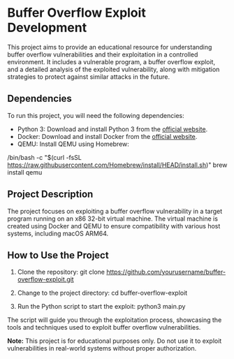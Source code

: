 # Buffer Overflow Exploit Development

This project aims to provide an educational resource for understanding buffer overflow vulnerabilities and their exploitation in a controlled environment. It includes a vulnerable program, a buffer overflow exploit, and a detailed analysis of the exploited vulnerability, along with mitigation strategies to protect against similar attacks in the future.

## Dependencies

To run this project, you will need the following dependencies:

- Python 3: Download and install Python 3 from the [official website](https://www.python.org/downloads/).
- Docker: Download and install Docker from the [official website](https://www.docker.com/get-started).
- QEMU: Install QEMU using Homebrew: 

/bin/bash -c "$(curl -fsSL https://raw.githubusercontent.com/Homebrew/install/HEAD/install.sh)"
brew install qemu


## Project Description

The project focuses on exploiting a buffer overflow vulnerability in a target program running on an x86 32-bit virtual machine. The virtual machine is created using Docker and QEMU to ensure compatibility with various host systems, including macOS ARM64.

## How to Use the Project

1. Clone the repository: 
git clone https://github.com/yourusername/buffer-overflow-exploit.git

2. Change to the project directory: 
cd buffer-overflow-exploit

3. Run the Python script to start the exploit: 
python3 main.py


The script will guide you through the exploitation process, showcasing the tools and techniques used to exploit buffer overflow vulnerabilities.

**Note:** This project is for educational purposes only. Do not use it to exploit vulnerabilities in real-world systems without proper authorization.

